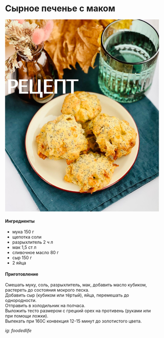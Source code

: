 ﻿---
image: ../../pics/poppy-cookies.jpg
---
# Сырное печенье с маком

![Сырное печенье с маком](../../pics/poppy-cookies.jpg)

#### Ингредиенты

* мука 150 г
* щепотка соли
* разрыхлитель 2 ч л
* мак 1,5 ст л
* сливочное масло 80 г
* сыр 150 г
* 2 яйца

#### Приготовление

Смешать муку, соль, разрыхлитель, мак, добавить масло кубиком, растереть до состояния мокрого песка.  
Добавить сыр (кубиком или тёртый), яйца, перемешать до однородности.  
Отправить в холодильник на полчаса.  
Выложить тесто размером с грецкий орех на противень (руками или при помощи ложки).  
Выпекать при 160С конвекция 12-15 минут до золотистого цвета.  

*ig: foodedlife*
